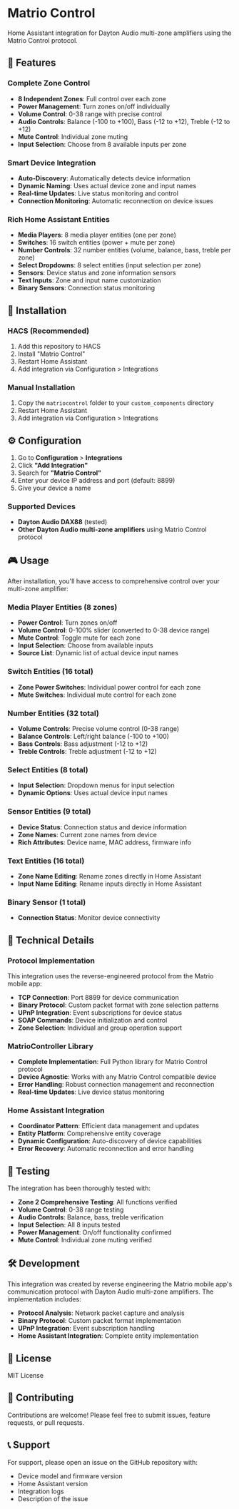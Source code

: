 # Matrio Control

Home Assistant integration for Dayton Audio multi-zone amplifiers using the Matrio Control protocol.

## 🎵 Features

### **Complete Zone Control**
- **8 Independent Zones**: Full control over each zone
- **Power Management**: Turn zones on/off individually
- **Volume Control**: 0-38 range with precise control
- **Audio Controls**: Balance (-100 to +100), Bass (-12 to +12), Treble (-12 to +12)
- **Mute Control**: Individual zone muting
- **Input Selection**: Choose from 8 available inputs per zone

### **Smart Device Integration**
- **Auto-Discovery**: Automatically detects device information
- **Dynamic Naming**: Uses actual device zone and input names
- **Real-time Updates**: Live status monitoring and control
- **Connection Monitoring**: Automatic reconnection on device issues

### **Rich Home Assistant Entities**
- **Media Players**: 8 media player entities (one per zone)
- **Switches**: 16 switch entities (power + mute per zone)
- **Number Controls**: 32 number entities (volume, balance, bass, treble per zone)
- **Select Dropdowns**: 8 select entities (input selection per zone)
- **Sensors**: Device status and zone information sensors
- **Text Inputs**: Zone and input name customization
- **Binary Sensors**: Connection status monitoring

## 🚀 Installation

### HACS (Recommended)

1. Add this repository to HACS
2. Install "Matrio Control"
3. Restart Home Assistant
4. Add integration via Configuration > Integrations

### Manual Installation

1. Copy the `matriocontrol` folder to your `custom_components` directory
2. Restart Home Assistant
3. Add integration via Configuration > Integrations

## ⚙️ Configuration

1. Go to **Configuration** > **Integrations**
2. Click **"Add Integration"**
3. Search for **"Matrio Control"**
4. Enter your device IP address and port (default: 8899)
5. Give your device a name

### Supported Devices
- **Dayton Audio DAX88** (tested)
- **Other Dayton Audio multi-zone amplifiers** using Matrio Control protocol

## 🎮 Usage

After installation, you'll have access to comprehensive control over your multi-zone amplifier:

### **Media Player Entities** (8 zones)
- **Power Control**: Turn zones on/off
- **Volume Control**: 0-100% slider (converted to 0-38 device range)
- **Mute Control**: Toggle mute for each zone
- **Input Selection**: Choose from available inputs
- **Source List**: Dynamic list of actual device input names

### **Switch Entities** (16 total)
- **Zone Power Switches**: Individual power control for each zone
- **Mute Switches**: Individual mute control for each zone

### **Number Entities** (32 total)
- **Volume Controls**: Precise volume control (0-38 range)
- **Balance Controls**: Left/right balance (-100 to +100)
- **Bass Controls**: Bass adjustment (-12 to +12)
- **Treble Controls**: Treble adjustment (-12 to +12)

### **Select Entities** (8 total)
- **Input Selection**: Dropdown menus for input selection
- **Dynamic Options**: Uses actual device input names

### **Sensor Entities** (9 total)
- **Device Status**: Connection status and device information
- **Zone Names**: Current zone names from device
- **Rich Attributes**: Device name, MAC address, firmware info

### **Text Entities** (16 total)
- **Zone Name Editing**: Rename zones directly in Home Assistant
- **Input Name Editing**: Rename inputs directly in Home Assistant

### **Binary Sensor** (1 total)
- **Connection Status**: Monitor device connectivity

## 🔧 Technical Details

### **Protocol Implementation**
This integration uses the reverse-engineered protocol from the Matrio mobile app:
- **TCP Connection**: Port 8899 for device communication
- **Binary Protocol**: Custom packet format with zone selection patterns
- **UPnP Integration**: Event subscriptions for device status
- **SOAP Commands**: Device initialization and control
- **Zone Selection**: Individual and group operation support

### **MatrioController Library**
- **Complete Implementation**: Full Python library for Matrio Control protocol
- **Device Agnostic**: Works with any Matrio Control compatible device
- **Error Handling**: Robust connection management and reconnection
- **Real-time Updates**: Live device status monitoring

### **Home Assistant Integration**
- **Coordinator Pattern**: Efficient data management and updates
- **Entity Platform**: Comprehensive entity coverage
- **Dynamic Configuration**: Auto-discovery of device capabilities
- **Error Recovery**: Automatic reconnection and error handling

## 🧪 Testing

The integration has been thoroughly tested with:
- **Zone 2 Comprehensive Testing**: All functions verified
- **Volume Control**: 0-38 range testing
- **Audio Controls**: Balance, bass, treble verification
- **Input Selection**: All 8 inputs tested
- **Power Management**: On/off functionality confirmed
- **Mute Control**: Individual zone muting verified

## 🛠️ Development

This integration was created by reverse engineering the Matrio mobile app's communication protocol with Dayton Audio multi-zone amplifiers. The implementation includes:

- **Protocol Analysis**: Network packet capture and analysis
- **Binary Protocol**: Custom packet format implementation
- **UPnP Integration**: Event subscription handling
- **Home Assistant Integration**: Complete entity implementation

## 📄 License

MIT License

## 🤝 Contributing

Contributions are welcome! Please feel free to submit issues, feature requests, or pull requests.

## 📞 Support

For support, please open an issue on the GitHub repository with:
- Device model and firmware version
- Home Assistant version
- Integration logs
- Description of the issue